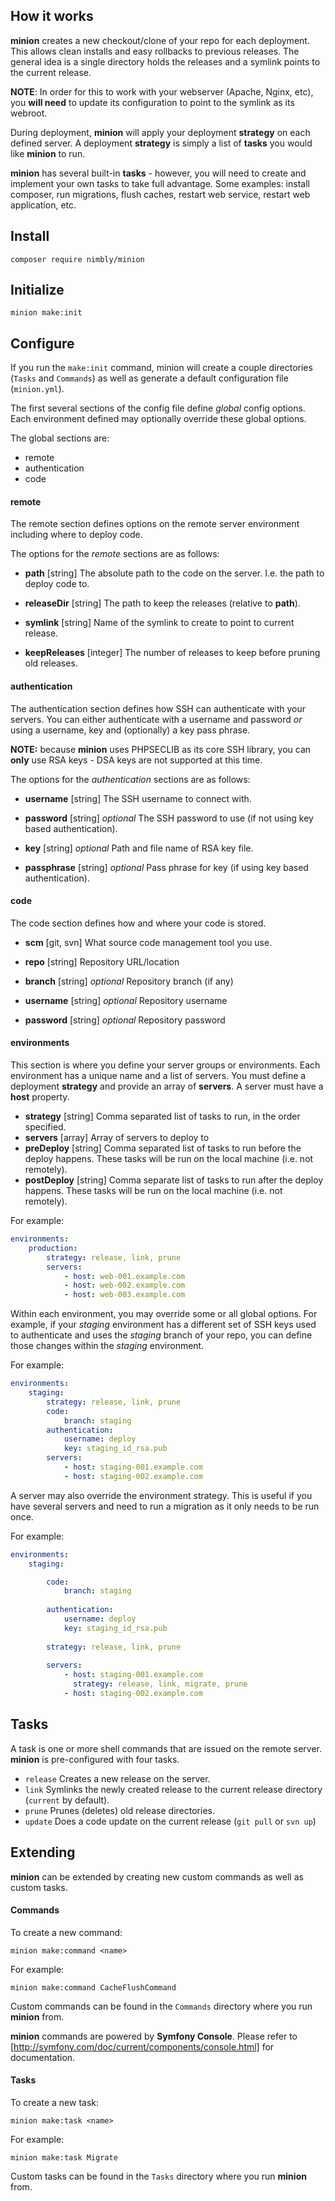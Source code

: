 ## How it works
**minion** creates a new checkout/clone of your repo for each deployment.
This allows clean installs and easy rollbacks to previous releases. The general idea
is a single directory holds the releases and a symlink points to the current release.

**NOTE**: In order for this to work with your webserver (Apache, Nginx, etc), you **will need**
      to update its configuration to point to the symlink as its webroot.

During deployment, **minion** will apply your deployment **strategy** on each defined
server. A deployment **strategy** is simply a list of **tasks** you would like **minion**
to run.

**minion** has several built-in **tasks** - however, you will need to create and implement
your own tasks to take full advantage. Some examples: install composer, run migrations,
flush caches, restart web service, restart web application, etc.

## Install
`composer require nimbly/minion`

## Initialize
`minion make:init`

## Configure
If you run the `make:init` command, minion will create a couple directories (`Tasks` and `Commands`) as well as generate
a default configuration file (`minion.yml`).

The first several sections of the config file define *global* config options. Each environment defined may optionally
override these global options. 

The global sections are:

* remote
* authentication
* code

#### remote
The remote section defines options on the remote server environment including where to deploy code.

The options for the *remote* sections are as follows:

* **path** [string]
	The absolute path to the code on the server. I.e. the path to deploy code to.

* **releaseDir** [string]
    The path to keep the releases (relative to **path**).
    
* **symlink** [string]
    Name of the symlink to create to point to current release.
    
* **keepReleases** [integer]
	The number of releases to keep before pruning old releases.

#### authentication
The authentication section defines how SSH can authenticate with your servers. You can either authenticate with a username
and password *or* using a username, key and (optionally) a key pass phrase.

**NOTE:** because **minion** uses PHPSECLIB as its core SSH library, you can **only** use RSA keys - DSA keys are
not supported at this time.

The options for the *authentication* sections are as follows:

* **username** [string]
	The SSH username to connect with.

* **password** [string] *optional*
	The SSH password to use (if not using key based authentication).

* **key** [string] *optional*
	Path and file name of RSA key file.

* **passphrase** [string] *optional*
	Pass phrase for key (if using key based authentication).

#### code
The code section defines how and where your code is stored.

* **scm** [git, svn]
	What source code management tool you use.

* **repo** [string]
	Repository URL/location

* **branch** [string] *optional*
	Repository branch (if any)

* **username** [string] *optional*
	Repository username

* **password** [string] *optional*
	Repository password


#### environments
This section is where you define your server groups or environments. Each environment has a unique name and a list of
servers. You must define a deployment **strategy** and provide an array of **servers**. A server must have a **host** property.

* **strategy** [string] Comma separated list of tasks to run, in the order specified.
* **servers** [array] Array of servers to deploy to
* **preDeploy** [string] Comma separated list of tasks to run before the deploy happens. These tasks will be run on the local machine (i.e. not remotely).
* **postDeploy** [string] Comma separate list of tasks to run after the deploy happens. These tasks will be run on the local machine (i.e. not remotely).

For example:

```yml
environments:
	production:
	    strategy: release, link, prune
		servers:
			- host: web-001.example.com
			- host: web-002.example.com
			- host: web-003.example.com
```
				

Within each environment, you may override some or all global options. For example, if your *staging* environment
has a different set of SSH keys used to authenticate and uses the *staging* branch of your repo, you can define those
changes within the *staging* environment.

For example:

```yml
environments:
	staging:
	    strategy: release, link, prune
		code:
			branch: staging
		authentication:
			username: deploy
			key: staging_id_rsa.pub
		servers:
			- host: staging-001.example.com
			- host: staging-002.example.com
```

A server may also override the environment strategy. This is useful if you have several servers
and need to run a migration as it only needs to be run once.

For example:

```yml
environments:
	staging:

		code:
			branch: staging
			
		authentication:
			username: deploy
			key: staging_id_rsa.pub
			
		strategy: release, link, prune
			
		servers:
			- host: staging-001.example.com
			  strategy: release, link, migrate, prune
			- host: staging-002.example.com
```

## Tasks
A task is one or more shell commands that are issued on the remote server. **minion** is pre-configured with four tasks.

* `release` Creates a new release on the server.
* `link` Symlinks the newly created release to the current release directory (`current` by default).
* `prune` Prunes (deletes) old release directories.
* `update` Does a code update on the current release (`git pull` or `svn up`)

## Extending
**minion** can be extended by creating new custom commands as well as custom tasks.

#### Commands
To create a new command:

`minion make:command <name>`

For example:

`minion make:command CacheFlushCommand`

Custom commands can be found in the `Commands` directory where you run **minion** from.

**minion** commands are powered by **Symfony Console**. Please refer to [http://symfony.com/doc/current/components/console.html]
for documentation.

#### Tasks

To create a new task:

`minion make:task <name>`

For example:

`minion make:task Migrate`

Custom tasks can be found in the `Tasks` directory where you run **minion** from.